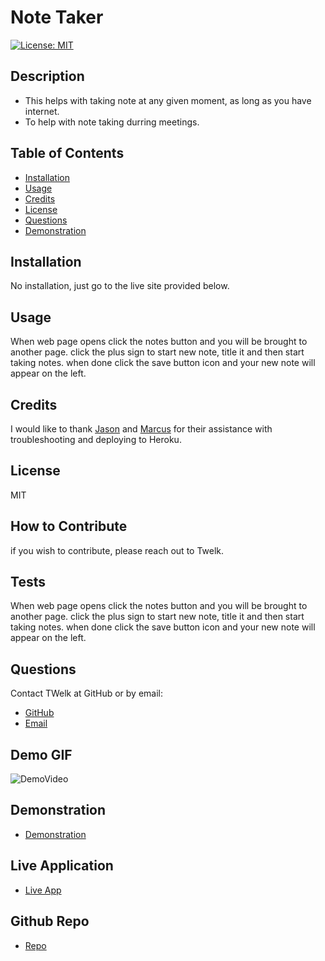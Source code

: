 
# Note Taker
[![License: MIT](https://img.shields.io/badge/License-MIT-yellow.svg)](https://opensource.org/licenses/MIT)
## Description
- This helps with taking note at any given moment, as long as you have internet.
- To help with note taking durring meetings.
## Table of Contents
- [Installation](#installation)
- [Usage](#usage)
- [Credits](#credits)
- [License](#license)
- [Questions](#questions)
- [Demonstration](#demonstration)
## Installation
No installation, just go to the live site provided below.
## Usage
When web page opens click the notes button and you will be brought to another page. click the plus sign to start new note, title it and then start taking notes. when done click the save button icon and your new note will appear on the left.
## Credits
I would like to thank [Jason](https://github.com/jasonjayoo) and [Marcus](https://github.com/lewisemarcus) for their assistance with troubleshooting and deploying to Heroku.
## License
MIT
## How to Contribute
if you wish to contribute, please reach out to Twelk.
## Tests
When web page opens click the notes button and you will be brought to another page. click the plus sign to start new note, title it and then start taking notes. when done click the save button icon and your new note will appear on the left.
## Questions
Contact TWelk at GitHub or by email:
* [GitHub](https://github.com/TWelk)
* [Email](mailto:Twelker08@gmail.com)
## Demo GIF
![DemoVideo](./public/assets/images/NoteTaker.gif)
## Demonstration
* [Demonstration](https://youtu.be/lTYwVSbbfPU)
## Live Application
* [Live App](https://floating-mesa-65516.herokuapp.com/)
## Github Repo
* [Repo](https://github.com/TWelk/NoteTaker)
